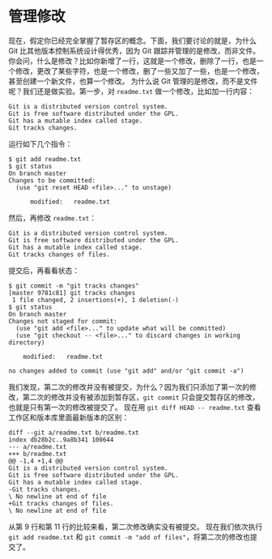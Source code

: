# 管理修改

现在，假定你已经完全掌握了暂存区的概念。下面，我们要讨论的就是，为什么 Git 比其他版本控制系统设计得优秀，因为 Git 跟踪并管理的是修改，而非文件。
你会问，什么是修改？比如你新增了一行，这就是一个修改，删除了一行，也是一个修改，更改了某些字符，也是一个修改，删了一些又加了一些，也是一个修改，甚至创建一个新文件，也算一个修改。
为什么说 Git 管理的是修改，而不是文件呢？我们还是做实验。第一步，对 `readme.txt` 做一个修改，比如加一行内容：

```
Git is a distributed version control system.
Git is free software distributed under the GPL.
Git has a mutable index called stage.
Git tracks changes.
```
运行如下几个指令：
```shell
$ git add readme.txt
$ git status
On branch master
Changes to be committed:
  (use "git reset HEAD <file>..." to unstage)

      modified:   readme.txt
```
然后，再修改 `readme.txt`：
```
Git is a distributed version control system.
Git is free software distributed under the GPL.
Git has a mutable index called stage.
Git tracks changes of files.
```
提交后，再看看状态：
```shell
$ git commit -m "git tracks changes"
[master 9781c81] git tracks changes
 1 file changed, 2 insertions(+), 1 deletion(-)
$ git status
On branch master
Changes not staged for commit:
  (use "git add <file>..." to update what will be committed)
  (use "git checkout -- <file>..." to discard changes in working directory)

	modified:   readme.txt

no changes added to commit (use "git add" and/or "git commit -a")
```
我们发现，第二次的修改并没有被提交，为什么？因为我们只添加了第一次的修改，第二次的修改并没有被添加到暂存区，`git commit` 只会提交暂存区的修改，也就是只有第一次的修改被提交了。
现在用 `git diff HEAD -- readme.txt` 查看工作区和版本库里面最新版本的区别：
```shell
diff --git a/readme.txt b/readme.txt
index db28b2c..9a8b341 100644
--- a/readme.txt
+++ b/readme.txt
@@ -1,4 +1,4 @@
Git is a distributed version control system.
Git is free software distributed under the GPL.
Git has a mutable index called stage.
-Git tracks changes.
\ No newline at end of file
+Git tracks changes of files.
\ No newline at end of file
```
从第 9 行和第 11 行的比较来看，第二次修改确实没有被提交。
现在我们依次执行 `git add readme.txt` 和 `git commit -m "add of files"`，将第二次的修改也提交了。
